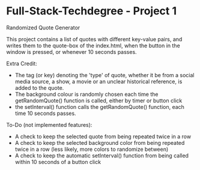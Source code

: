# Full-Stack-Techdegree - Project 1
Randomized Quote Generator

This project contains a list of quotes with different key-value pairs, and writes them to the quote-box of the index.html, when the button in the window is pressed, or whenever 10 seconds passes.

Extra Credit: 
- The tag (or key) denoting the 'type' of quote, whether it be from a social media source, a show, a movie or an unclear historical reference, is added to the quote.
- The background colour is randomly chosen each time the getRandomQuote() function is called, either by timer or button click
- the setInterval() function calls the getRandomQuote() function, each time 10 seconds passes.

To-Do (not implemented features):
- A check to keep the selected quote from being repeated twice in a row
- A check to keep the selected background color from being repeated twice in a row (less likely, more colors to randomize between)
- A check to keep the automatic setInterval() function from being called within 10 seconds of a button click
